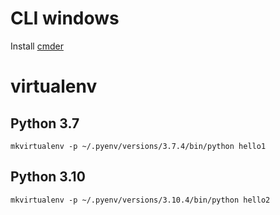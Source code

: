 # CLI windows

Install [cmder](https://cmder.app)

# virtualenv


## Python 3.7
```
mkvirtualenv -p ~/.pyenv/versions/3.7.4/bin/python hello1
```

## Python 3.10

```
mkvirtualenv -p ~/.pyenv/versions/3.10.4/bin/python hello2
```
